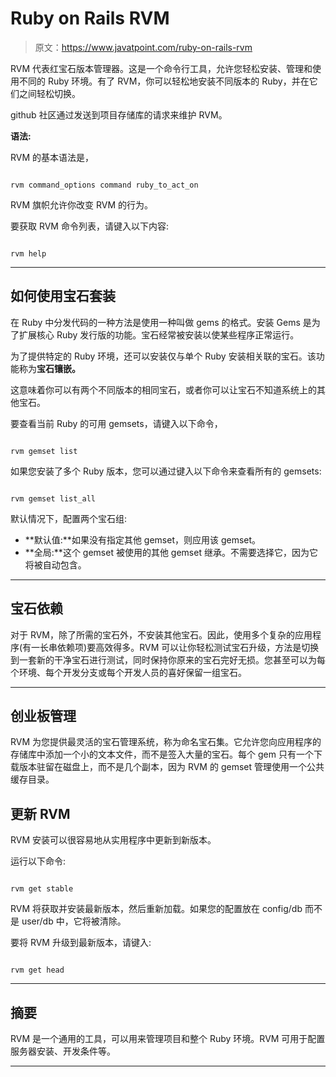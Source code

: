 # Ruby on Rails RVM

> 原文：<https://www.javatpoint.com/ruby-on-rails-rvm>

RVM 代表红宝石版本管理器。这是一个命令行工具，允许您轻松安装、管理和使用不同的 Ruby 环境。有了 RVM，你可以轻松地安装不同版本的 Ruby，并在它们之间轻松切换。

github 社区通过发送到项目存储库的请求来维护 RVM。

**语法:**

RVM 的基本语法是，

```

rvm command_options command ruby_to_act_on

```

RVM 旗帜允许你改变 RVM 的行为。

要获取 RVM 命令列表，请键入以下内容:

```

rvm help

```

* * *

## 如何使用宝石套装

在 Ruby 中分发代码的一种方法是使用一种叫做 gems 的格式。安装 Gems 是为了扩展核心 Ruby 发行版的功能。宝石经常被安装以使某些程序正常运行。

为了提供特定的 Ruby 环境，还可以安装仅与单个 Ruby 安装相关联的宝石。该功能称为**宝石镶嵌。**

这意味着你可以有两个不同版本的相同宝石，或者你可以让宝石不知道系统上的其他宝石。

要查看当前 Ruby 的可用 gemsets，请键入以下命令，

```

rvm gemset list

```

如果您安装了多个 Ruby 版本，您可以通过键入以下命令来查看所有的 gemsets:

```

rvm gemset list_all

```

默认情况下，配置两个宝石组:

*   **默认值:**如果没有指定其他 gemset，则应用该 gemset。
*   **全局:**这个 gemset 被使用的其他 gemset 继承。不需要选择它，因为它将被自动包含。

* * *

## 宝石依赖

对于 RVM，除了所需的宝石外，不安装其他宝石。因此，使用多个复杂的应用程序(有一长串依赖项)要高效得多。RVM 可以让你轻松测试宝石升级，方法是切换到一套新的干净宝石进行测试，同时保持你原来的宝石完好无损。您甚至可以为每个环境、每个开发分支或每个开发人员的喜好保留一组宝石。

* * *

## 创业板管理

RVM 为您提供最灵活的宝石管理系统，称为命名宝石集。它允许您向应用程序的存储库中添加一个小的文本文件，而不是签入大量的宝石。每个 gem 只有一个下载版本驻留在磁盘上，而不是几个副本，因为 RVM 的 gemset 管理使用一个公共缓存目录。

## 更新 RVM

RVM 安装可以很容易地从实用程序中更新到新版本。

运行以下命令:

```

rvm get stable

```

RVM 将获取并安装最新版本，然后重新加载。如果您的配置放在 config/db 而不是 user/db 中，它将被清除。

要将 RVM 升级到最新版本，请键入:

```

rvm get head

```

* * *

## 摘要

RVM 是一个通用的工具，可以用来管理项目和整个 Ruby 环境。RVM 可用于配置服务器安装、开发条件等。

* * *
